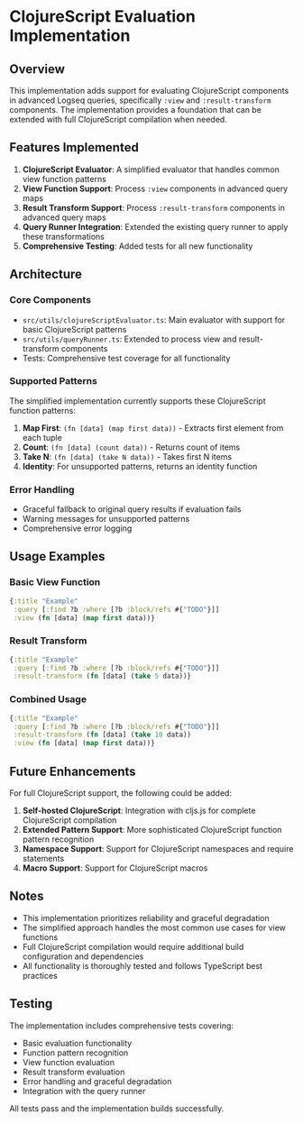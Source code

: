 # ClojureScript Evaluation Implementation

## Overview

This implementation adds support for evaluating ClojureScript components in advanced Logseq queries, specifically `:view` and `:result-transform` components. The implementation provides a foundation that can be extended with full ClojureScript compilation when needed.

## Features Implemented

1. **ClojureScript Evaluator**: A simplified evaluator that handles common view function patterns
2. **View Function Support**: Process `:view` components in advanced query maps
3. **Result Transform Support**: Process `:result-transform` components in advanced query maps
4. **Query Runner Integration**: Extended the existing query runner to apply these transformations
5. **Comprehensive Testing**: Added tests for all new functionality

## Architecture

### Core Components

- `src/utils/clojureScriptEvaluator.ts`: Main evaluator with support for basic ClojureScript patterns
- `src/utils/queryRunner.ts`: Extended to process view and result-transform components
- Tests: Comprehensive test coverage for all functionality

### Supported Patterns

The simplified implementation currently supports these ClojureScript function patterns:

1. **Map First**: `(fn [data] (map first data))` - Extracts first element from each tuple
2. **Count**: `(fn [data] (count data))` - Returns count of items
3. **Take N**: `(fn [data] (take N data))` - Takes first N items
4. **Identity**: For unsupported patterns, returns an identity function

### Error Handling

- Graceful fallback to original query results if evaluation fails
- Warning messages for unsupported patterns
- Comprehensive error logging

## Usage Examples

### Basic View Function
```clojure
{:title "Example"
 :query [:find ?b :where [?b :block/refs #{"TODO"}]]
 :view (fn [data] (map first data))}
```

### Result Transform
```clojure
{:title "Example"
 :query [:find ?b :where [?b :block/refs #{"TODO"}]]
 :result-transform (fn [data] (take 5 data))}
```

### Combined Usage
```clojure
{:title "Example"
 :query [:find ?b :where [?b :block/refs #{"TODO"}]]
 :result-transform (fn [data] (take 10 data))
 :view (fn [data] (map first data))}
```

## Future Enhancements

For full ClojureScript support, the following could be added:

1. **Self-hosted ClojureScript**: Integration with cljs.js for complete ClojureScript compilation
2. **Extended Pattern Support**: More sophisticated ClojureScript function pattern recognition
3. **Namespace Support**: Support for ClojureScript namespaces and require statements
4. **Macro Support**: Support for ClojureScript macros

## Notes

- This implementation prioritizes reliability and graceful degradation
- The simplified approach handles the most common use cases for view functions
- Full ClojureScript compilation would require additional build configuration and dependencies
- All functionality is thoroughly tested and follows TypeScript best practices

## Testing

The implementation includes comprehensive tests covering:
- Basic evaluation functionality
- Function pattern recognition
- View function evaluation
- Result transform evaluation
- Error handling and graceful degradation
- Integration with the query runner

All tests pass and the implementation builds successfully.
